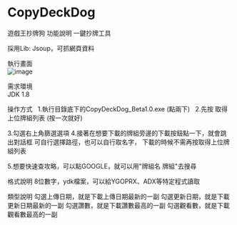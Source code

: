 # CopyDeckDog

遊戲王抄牌狗
功能說明
一鍵抄牌工具

採用Lib:
Jsoup，可抓網頁資料


執行畫面  
![image](https://i.imgur.com/lW28qNv.jpg "image")

需求環境  
JDK 1.8 
  
操作方式  
1.執行目錄底下的CopyDeckDog_Beta1.0.exe (點兩下)  
2.先按 取得上位牌組列表 (按一次就好)

3.勾選右上角篩選選項
4.接著在想要下載的牌組旁邊的下載按鈕點一下，就會跳出對話框
可自行選擇路徑，也可以自行取名字，
下載的時候不需再按取得上位牌組列表

5.想要快速查攻略，可以點GOOGLE，就可以用"牌組名 牌組"去搜尋

格式說明
8位數字，ydk檔案，可以給YGOPRX、ADX等特定程式讀取

類型說明
勾選上傳日期，就是下載上傳日期最新的一副
勾選更新日期，就是下載更新日期最新的一副
勾選讚數，就是下載讚數最高的一副
勾選觀看數，就是下載觀看數最高的一副


